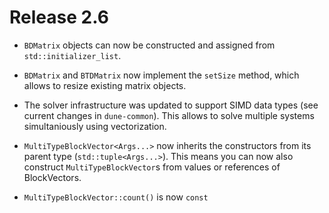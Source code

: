 # Release 2.6

- `BDMatrix` objects can now be constructed and assigned from `std::initializer_list`.

- `BDMatrix` and `BTDMatrix` now implement the `setSize` method, which allows to
  resize existing matrix objects.

- The solver infrastructure was updated to support SIMD data types (see
  current changes in `dune-common`). This allows to solve multiple systems
  simultaniously using vectorization.

- `MultiTypeBlockVector<Args...>` now inherits the constructors from its
parent type (`std::tuple<Args...>`). This means you can now also construct
`MultiTypeBlockVector`s from values or references of BlockVectors.

- `MultiTypeBlockVector::count()` is now `const`
